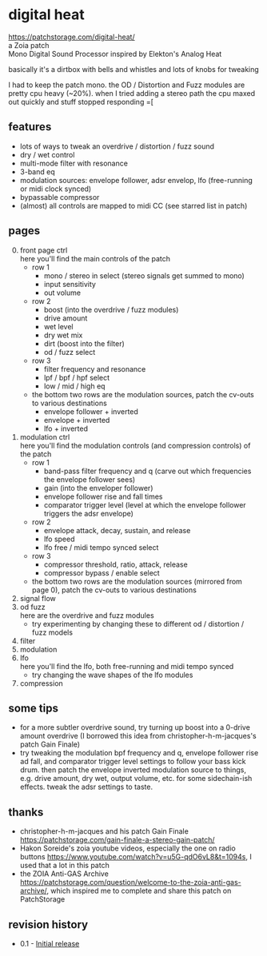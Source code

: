 # digital heat  
https://patchstorage.com/digital-heat/  
a Zoia patch  
Mono Digital Sound Processor inspired by Elekton's Analog Heat

basically it's a dirtbox with bells and whistles and lots of knobs for tweaking

I had to keep the patch mono. the OD / Distortion and Fuzz modules are pretty cpu heavy (~20%). when I tried adding a stereo path the cpu maxed out quickly and stuff stopped responding =[

## features
* lots of ways to tweak an overdrive / distortion / fuzz sound
* dry / wet control
* multi-mode filter with resonance
* 3-band eq
* modulation sources: envelope follower, adsr envelop, lfo (free-running or midi clock synced)
* bypassable compressor
* (almost) all controls are mapped to midi CC (see starred list in patch)

## pages
0. front page ctrl  
here you'll find the main controls of the patch
    * row 1  
        - mono / stereo in select (stereo signals get summed to mono)
        - input sensitivity
        - out volume
    * row 2
        - boost (into the overdrive / fuzz modules)
        - drive amount
        - wet level
        - dry wet mix
        - dirt (boost into the filter)
        - od / fuzz select
    * row 3
        - filter frequency and resonance
        - lpf / bpf / hpf select
        - low / mid / high eq
    * the bottom two rows are the modulation  sources, patch the cv-outs to various destinations
        - envelope follower + inverted
        - envelope + inverted
        - lfo + inverted
1. modulation ctrl  
here you'll find the modulation controls (and compression controls) of the patch
    * row 1
        - band-pass filter frequency  and q (carve out which frequencies the envelope follower sees)
        - gain (into the enveloper follower)
        - envelope follower rise and fall times
        - comparator trigger level (level at which the envelope follower triggers the adsr envelope)
    * row 2
        - envelope attack, decay, sustain, and release
        - lfo speed
        - lfo free / midi tempo synced select
    * row 3
        - compressor threshold, ratio, attack, release
        - compressor bypass / enable select
    * the bottom two rows are the modulation  sources (mirrored from page 0), patch the cv-outs to various destinations
2. signal flow
3. od fuzz  
here are the overdrive and fuzz modules
    * try experimenting by changing these to different od / distortion / fuzz models
4. filter
5. modulation
6. lfo  
here you'll find the lfo, both free-running and midi tempo synced
    * try changing the wave shapes of the lfo modules
7. compression

## some tips
* for a more subtler overdrive sound, try turning up boost into a 0-drive amount overdrive (I borrowed this idea from christopher-h-m-jacques's patch Gain Finale)
* try tweaking the modulation bpf frequency and q, envelope follower rise ad fall, and comparator trigger level settings to follow your bass kick drum. then patch the envelope inverted modulation source to things, e.g. drive amount, dry wet, output volume, etc. for some sidechain-ish effects. tweak the adsr settings to taste.

## thanks
* christopher-h-m-jacques and his patch Gain Finale https://patchstorage.com/gain-finale-a-stereo-gain-patch/
* Hakon Soreide's zoia youtube videos, especially the one on radio buttons https://www.youtube.com/watch?v=u5G-qdO6vL8&t=1094s, I used that a lot in this patch
* the ZOIA Anti-GAS Archive https://patchstorage.com/question/welcome-to-the-zoia-anti-gas-archive/, which inspired me to complete and share this patch on PatchStorage

## revision history
* 0.1 - [Initial release](https://github.com/rasprague/zoia-patches/commit/a8647f8c901cb7028134c61b4592c47d0c084916)
